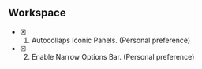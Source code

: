 ## Workspace

- [x] 1. Autocollaps Iconic Panels. (Personal preference)
- [x] 2. Enable Narrow Options Bar. (Personal preference)
